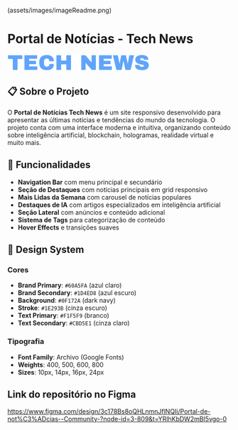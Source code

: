 (assets/images/imageReadme.png)

# Portal de Notícias - Tech News

![Tech News Logo](assets/icons/Tech%20News.svg)

## 📋 Sobre o Projeto

O **Portal de Notícias Tech News** é um site responsivo desenvolvido para apresentar as últimas notícias e tendências do mundo da tecnologia. O projeto conta com uma interface moderna e intuitiva, organizando conteúdo sobre inteligência artificial, blockchain, hologramas, realidade virtual e muito mais.

## 🚀 Funcionalidades

- **Navigation Bar** com menu principal e secundário
- **Seção de Destaques** com notícias principais em grid responsivo
- **Mais Lidas da Semana** com carousel de notícias populares
- **Destaques de IA** com artigos especializados em inteligência artificial
- **Seção Lateral** com anúncios e conteúdo adicional
- **Sistema de Tags** para categorização de conteúdo
- **Hover Effects** e transições suaves


## 🎨 Design System

### Cores
- **Brand Primary**: `#60A5FA` (azul claro)
- **Brand Secondary**: `#1D4ED8` (azul escuro)
- **Background**: `#0F172A` (dark navy)
- **Stroke**: `#1E293B` (cinza escuro)
- **Text Primary**: `#F1F5F9` (branco)
- **Text Secondary**: `#CBD5E1` (cinza claro)

### Tipografia
- **Font Family**: Archivo (Google Fonts)
- **Weights**: 400, 500, 600, 800
- **Sizes**: 10px, 14px, 16px, 24px

## Link do repositório no Figma
https://www.figma.com/design/3c178Bs8oQHLnmnJflNQIi/Portal-de-not%C3%ADcias--Community-?node-id=3-809&t=YRlhKbDW2mBI5vgo-0

